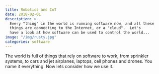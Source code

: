 ```yaml
---
title: Robotics and IoT
date: 2018-02-01
description: >
  Every "thing" in the world is running software now, and all these
  things are connecting to the Internet, or a "cloud".  Let's
  have a look at how software can be used to control the world...
image: "/img/rusty.jpg"
categories: software
---
```


The world is full of things that rely on software to work, from
sprinkler systems, to cars and jet airplanes, laptops, cell phones and
drones.  You name it everything. Now lets consider how we use it.
<!--more-->


